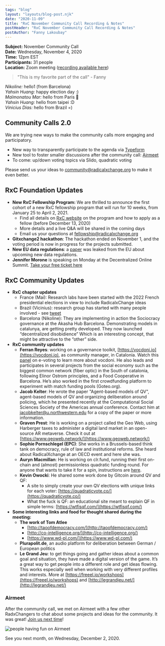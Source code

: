 ```yaml
---
tags: "blog"
layout: "layouts/blog-post.njk"
date: "2020-11-09"
title: "RxC November Community Call Recording & Notes"
postHeader: "RxC November Community Call Recording & Notes"
postAuthor: "Fanny Lakoubay"
---
```


**Subject:** November Community Call<br/>
**Date:** Wednesday, November 4, 2020<br/>
**Time:** 12pm EST<br/>
**Participants:** 31 people<br/>
**Location:** Zoom meeting ([recording available here](https://youtu.be/w1_KVk2CyF8))

> "This is my favorite part of the call" - Fanny

_Nikoline:_ hello1 (from Barcelona)<br/>
_Yahsin Huang:_ happy election day :)<br/>
_Maïmonatou Mar:_ hello from Paris 👋<br/>
_Yahsin Huang:_ hello from taipei :D<br/>
_Vinicius Dias:_ hello from Brazil =)

## Community Calls 2.0

We are trying new ways to make the community calls more engaging and participatory.

- New way to transparently participate to the agenda via [Typeform](https://community910829.typeform.com/to/OhB3aq5h)
- New tool to foster smaller discussions after the community call: [Airmeet](https://www.airmeet.com/event/c92098f0-0f27-11eb-b346-4dc4456ccc9d?mc_cid=68f168afd1&mc_eid=%5BUNIQID%5D)
- To come: up/down voting topics via Slido, quadratic voting

Please send us your ideas to [community@radicalxchange.org](mailto:community@radicalxchange.org) to make it even better.

## RxC Foundation Updates

- **New RxC Fellowship Program:** We are thrilled to announce the first cohort of a new RxC fellowship program that will run for 10 weeks, from January 25 to April 2, 2021.
  - Find all details on [RxC website](/fellowship/2021) on the program and how to apply as a fellow (before December 13, 2020)
  - More details and a live Q&A will be shared in the coming days
  - Email us your questions at [fellowship@radicalxchange.org](mailto:fellowship@radicalxchange.org)
- **Gitxchange2 hackathon**: The hackathon ended on November 1, and the voting period is now in progress for the projects submitted.
- **New EU data regulations**: a [paper](https://drive.google.com/file/d/1bud4hJKlSAEeqfodHuDbEBcxV9Scppvn/view) was leaked from the EU about upcoming new data regulations.
- **Jennifer Morone** is speaking on Monday at the Decentralized Online Summit. [Take your free ticket here ](https://www.eventbrite.co.uk/e/the-decentralized-os-tickets-127485471477)

## RxC Community Updates

- **RxC chapter updates**
  - France (Mai): Research labs have been started with the 2022 French presidential elections in view to include RadicalxChange ideas
  - Brazil (Vicinius): research group has started with many people involved - see [tweet](https://twitter.com/rxcBrasil/status/1321986690685325313?s=20)
  - Barcelona (Nikoline): They are implementing in action the Sociocracy governance at the Akasha Hub Barcelona. Demonstrating models in catalunya, are getting pretty developed. They now launched “decentralized disobidience” Which is an interesting concept, that might be attractive to the “other” side.
- **RxC community updates**
  - **Ferran Reyes**: working on a governance toolkit, [https://vocdoni.io](https://vocdoni.io), as community manager, in Catalonia. Watch this [panel](https://www.youtube.com/watch?v=AmwGnfKacnQ) on e-voting to learn more about vocdoni. He also leads and participates in several projects from the social economy such as the biggest common network (fiber optic) in the South of catalonia, following Elinor Ostrom principles, and a Food Cooperative in Barcelona. He’s also worked in the first crowdfunding platform to experiment with match funding pools (Goteo.org).
  - **Jacob Kelter**: He wrote the paper "Agent-based models of QV", agent-based models of QV and organizing deliberation around policing, which he presented recently at the Computational Social Sciences Society of the Americas annual conference. Contact him at [jacobkelter@u.northwestern.edu](mailto:jacobkelter@u.northwestern.edu) for a copy of the paper or more information.
  - **Graven Prest**: He is working on a project called the Geo Web, using Harberger taxes to administer a digital land market in an open-source AR metaverse. Check it out at [https://www.geoweb.network/](https://www.geoweb.network/)
  - **Sophie Pornschlegel (EPC)**: She works in a Brussels-based think tank on democracy, rule of law and institutional reforms. She heard about RadicalXchange at an OECD event and here she was.
  - **Auryn Macmillan**: He is working on clr.fund, running their first on-chain and (almost) permissionless quadratic funding round. For anyone that wants to take it for a spin, instructions are [here](https://blog.clr.fund/how-to-contribute-to-clr-funds-first-real-money-matching-round/).
  - **Kevin Owocki**: He shared some work done by Gitcoin around QV and QF:
    - A site to simply create your own QV elections with unique links for each voter: [https://quadraticvote.co/](https://quadraticvote.co/)
    - What the fuck is QF: an educational site meant to explain QF in simple terms: [https://wtfisqf.com/](https://wtfisqf.com/)
- **Some interesting links and food for thought shared during the meeting:**
  - **The work of Tom Atlee**
    - [http://taoofdemocracy.com/](http://taoofdemocracy.com/)
    - [http://co-intelligence.org/](http://co-intelligence.org/)
    - [https://www.wd-pl.com/](https://www.wd-pl.com/)
  - **Plurapolit.de**, an audio platform for deliberation between German / European politics
  - **Le Grand Jeu**: to get things going and gather ideas about a common goal and situation, they have made a digital version of the game. It’s a great way to get people into a different role and get ideas flowing. This works especially well when working with very different profiles and interests. More at [https://freeel.io/workshops](https://freeel.io/workshops) and [http://legrandjeu.net/](http://legrandjeu.net/)

### Airmeet

After the community call, we met on Airmeet with a few other RadxChangers to chat about some projects and ideas for the community. It was great! [Join us next time](https://www.airmeet.com/event/c92098f0-0f27-11eb-b346-4dc4456ccc9d?mc_cid=68f168afd1&mc_eid=%5BUNIQID%5D)!

![people having fun on Airmeet](/images/blog/fun-on-airmeet.png "image_tooltip")

See you next month, on Wednesday, December 2, 2020.
